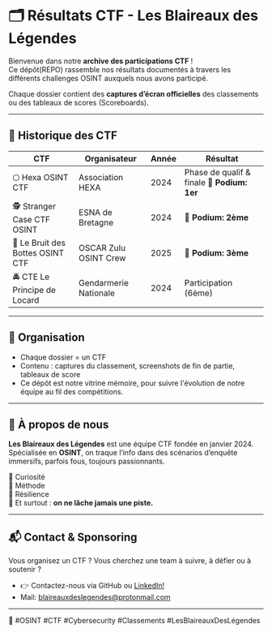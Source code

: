 # 🗂️ Résultats CTF - Les Blaireaux des Légendes

Bienvenue dans notre **archive des participations CTF** !  
Ce dépôt(REPO) rassemble nos résultats documentés à travers les différents challenges OSINT auxquels nous avons participé.

Chaque dossier contient des **captures d’écran officielles** des classements ou des tableaux de scores (Scoreboards).

---

## 📅 Historique des CTF

| CTF | Organisateur | Année | Résultat |
|-----|--------------|-------|----------|
|  ⬡  Hexa OSINT CTF | Association HEXA | 2024 | Phase de qualif & finale **🏅 Podium: 1er**|
| 🕵️ Stranger Case CTF OSINT | ESNA de Bretagne | 2024 | **🏅 Podium: 2ème** |
| 👢 Le Bruit des Bottes OSINT CTF | OSCAR Zulu OSINT Crew | 2025 | **🏅 Podium: 3ème** |
| 🚔 CTE Le Principe de Locard | Gendarmerie Nationale | 2024 | Participation (6ème) |
---

## 🧾 Organisation

- Chaque dossier = un CTF
- Contenu : captures du classement, screenshots de fin de partie, tableaux de score
- Ce dépôt est notre vitrine mémoire, pour suivre l'évolution de notre équipe au fil des compétitions.

---

## 🦡 À propos de nous

**Les Blaireaux des Légendes** est une équipe CTF fondée en janvier 2024.  
Spécialisée en **OSINT**, on traque l’info dans des scénarios d’enquête immersifs, parfois fous, toujours passionnants.

🧠 Curiosité  
🔐 Méthode  
🎯 Résilience  
🐾 Et surtout : **on ne lâche jamais une piste.**

---

## 📬 Contact & Sponsoring

Vous organisez un CTF ? Vous cherchez une team à suivre, à défier ou à soutenir ?  
- 👉 Contactez-nous via GitHub ou [LinkedIn!](https://www.linkedin.com/company/bdl-osint)
- Mail: blaireauxdeslegendes@protonmail.com

---

🔎 #OSINT #CTF #Cybersecurity #Classements #LesBlaireauxDesLégendes
